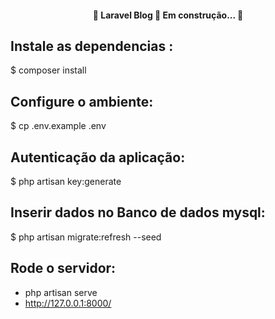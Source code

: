 <h4 align="center"> 
	🚧  Laravel Blog 🚀 Em construção...  🚧
</h4>

## Instale as dependencias :
$ composer install

## Configure o ambiente: 
$ cp .env.example .env

## Autenticação da aplicação:
$ php artisan key:generate

## Inserir dados no Banco de dados mysql:
$ php artisan migrate:refresh --seed

## Rode o servidor:
- php artisan serve
- http://127.0.0.1:8000/
